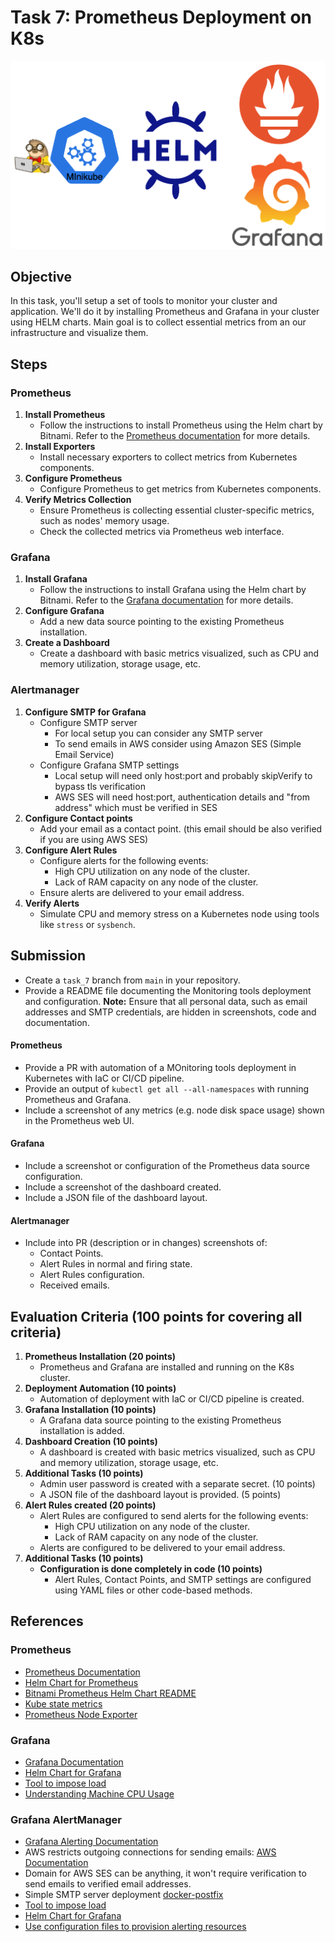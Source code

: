 # Task 7: Prometheus Deployment on K8s
![task_7 schema](../../visual_assets/task_7.png)

## Objective

In this task, you'll setup a set of tools to monitor your cluster and application. We'll do it by installing Prometheus and Grafana in your cluster using HELM charts. Main goal is to collect essential metrics from an our infrastructure and visualize them. 

## Steps

### Prometheus

1. **Install Prometheus**
   - Follow the instructions to install Prometheus using the Helm chart by Bitnami. Refer to the [Prometheus documentation](https://prometheus.io/docs/introduction/overview/) for more details.
2. **Install Exporters**
   - Install necessary exporters to collect metrics from Kubernetes components.
3. **Configure Prometheus**
   - Configure Prometheus to get metrics from Kubernetes components.
4. **Verify Metrics Collection**
   - Ensure Prometheus is collecting essential cluster-specific metrics, such as nodes' memory usage.
   - Check the collected metrics via Prometheus web interface.
### Grafana 
1. **Install Grafana**
   - Follow the instructions to install Grafana using the Helm chart by Bitnami. Refer to the [Grafana documentation](https://grafana.com/docs/) for more details.
2. **Configure Grafana**
   - Add a new data source pointing to the existing Prometheus installation.
3. **Create a Dashboard**
   - Create a dashboard with basic metrics visualized, such as CPU and memory utilization, storage usage, etc.

### Alertmanager

1. **Configure SMTP for Grafana**
   - Configure SMTP server
     - For local setup you can consider any SMTP server
     - To send emails in AWS consider using Amazon SES (Simple Email Service)
   - Configure Grafana SMTP settings
     - Local setup will need only host:port and probably skipVerify to bypass tls verification
     - AWS SES will need host:port, authentication details and "from address" which must be verified in SES
2. **Configure Contact points**
   - Add your email as a contact point. (this email should be also verified if you are using AWS SES)
3. **Configure Alert Rules**
   - Configure alerts for the following events:
     - High CPU utilization on any node of the cluster.
     - Lack of RAM capacity on any node of the cluster.
   - Ensure alerts are delivered to your email address.
4. **Verify Alerts**
   - Simulate CPU and memory stress on a Kubernetes node using tools like `stress` or `sysbench`.

## Submission
- Create a `task_7` branch from `main` in your repository.
- Provide a README file documenting the Monitoring tools deployment and configuration. **Note:** Ensure that all personal data, such as email addresses and SMTP credentials, are hidden in screenshots, code and documentation.

#### Prometheus
- Provide a PR with automation of a MOnitoring tools deployment in Kubernetes with IaC or CI/CD pipeline.
- Provide an output of `kubectl get all --all-namespaces` with running Prometheus and Grafana.
- Include a screenshot of any metrics (e.g. node disk space usage) shown in the Prometheus web UI.

#### Grafana
- Include a screenshot or configuration of the Prometheus data source configuration.
- Include a screenshot of the dashboard created.
- Include a JSON file of the dashboard layout.

#### Alertmanager
- Include into PR (description or in changes) screenshots of:
  - Contact Points.
  - Alert Rules in normal and firing state.
  - Alert Rules configuration.
  - Received emails.

## Evaluation Criteria (100 points for covering all criteria)

1. **Prometheus Installation (20 points)**
   - Prometheus and Grafana are installed and running on the K8s cluster.
2. **Deployment Automation (10 points)**
   - Automation of deployment with IaC or CI/CD pipeline is created.
3. **Grafana Installation (10 points)**
   - A Grafana data source pointing to the existing Prometheus installation is added.
4. **Dashboard Creation (10 points)**
   - A dashboard is created with basic metrics visualized, such as CPU and memory utilization, storage usage, etc.
5. **Additional Tasks (10 points)**
   - Admin user password is created with a separate secret. (10 points)
   - A JSON file of the dashboard layout is provided. (5 points)
6. **Alert Rules created (20 points)**
   - Alert Rules are configured to send alerts for the following events:
     - High CPU utilization on any node of the cluster.
     - Lack of RAM capacity on any node of the cluster.
   - Alerts are configured to be delivered to your email address.
7. **Additional Tasks (10 points)**
   - **Configuration is done completely in code (10 points)**
     - Alert Rules, Contact Points, and SMTP settings are configured using YAML files or other code-based methods.

## References

### Prometheus
- [Prometheus Documentation](https://prometheus.io/docs/introduction/overview/)
- [Helm Chart for Prometheus](https://github.com/bitnami/charts/tree/main/bitnami/prometheus)
- [Bitnami Prometheus Helm Chart README](https://github.com/bitnami/charts/blob/main/bitnami/prometheus/README.md)
- [Kube state metrics](https://github.com/kubernetes/kube-state-metrics)
- [Prometheus Node Exporter](https://github.com/prometheus/node_exporter)

### Grafana

- [Grafana Documentation](https://grafana.com/docs/)
- [Helm Chart for Grafana](https://github.com/bitnami/charts/tree/main/bitnami/grafana)
- [Tool to impose load](https://linux.die.net/man/1/stress)
- [Understanding Machine CPU Usage](https://www.robustperception.io/understanding-machine-cpu-usage/)

### Grafana AlertManager
- [Grafana Alerting Documentation](https://grafana.com/docs/grafana/latest/alerting/)
- AWS restricts outgoing connections for sending emails: [AWS Documentation](https://docs.aws.amazon.com/AWSEC2/latest/UserGuide/ec2-resource-limits.html#port-25-throttle)
- Domain for AWS SES can be anything, it won't require verification to send emails to verified email addresses.
- Simple SMTP server deployment [docker-postfix](https://github.com/bokysan/docker-postfix)
- [Tool to impose load](https://linux.die.net/man/1/stress)
- [Helm Chart for Grafana](https://github.com/bitnami/charts/tree/main/bitnami/grafana)
- [Use configuration files to provision alerting resources](https://grafana.com/docs/grafana/latest/alerting/set-up/provision-alerting-resources/file-provisioning/)